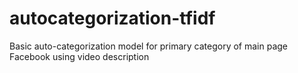 # autocategorization-tfidf
Basic auto-categorization model for primary category of main page Facebook using video description
